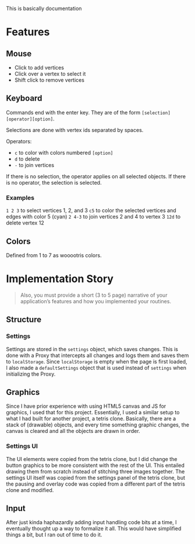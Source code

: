 This is basically documentation

# Features
## Mouse
- Click to add vertices
- Click over a vertex to select it
- Shift click to remove vertices

## Keyboard
Commands end with the enter key. They are of the form `[selection][operator][option]`.

Selections are done with vertex ids separated by spaces.

Operators:
- `c` to color with colors numbered `[option]`
- `d` to delete
- `-` to join vertices

If there is no selection, the operator applies on all selected objects.
If there is no operator, the selection is selected.

### Examples
`1 2 3` to select vertices 1, 2, and 3
`c5` to color the selected vertices and edges with color 5 (cyan)
`2 4-3` to join vertices 2 and 4 to vertex 3
`12d` to delete vertex 12

## Colors
Defined from 1 to 7 as wooootris colors.

# Implementation Story
> Also, you must provide a short (3 to 5 page) narrative of your application’s features and how you implemented your routines.
## Structure
### Settings
Settings are stored in the `settings` object, which saves changes. This is done with a Proxy that intercepts all changes and logs them and saves them to `localStorage`. Since `localStorage` is empty when the page is first loaded, I also made a `defaultSettings` object that is used instead of `settings` when initializing the Proxy.

## Graphics
Since I have prior experience with using HTML5 canvas and JS for graphics, I used that for this project. Essentially, I used a similar setup to what I had built for another project, a tetris clone. Basically, there are a stack of (drawable) objects, and every time something graphic changes, the canvas is cleared and all the objects are drawn in order.

### Settings UI
The UI elements were copied from the tetris clone, but I did change the button graphics to be more consistent with the rest of the UI. This entailed drawing them from scratch instead of stitching three images together. The settings UI itself was copied from the settings panel of the tetris clone, but the pausing and overlay code was copied from a different part of the tetris clone and modified.

## Input
After just kinda haphazardly adding input handling code bits at a time, I eventually thought up a way to formalize it all. This would have simplified things a bit, but I ran out of time to do it.